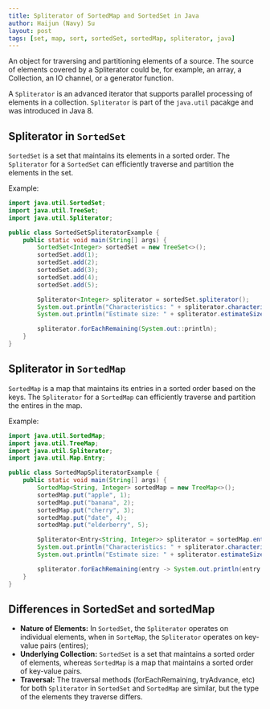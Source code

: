 ```yaml
---
title: Spliterator of SortedMap and SortedSet in Java
author: Haijun (Navy) Su
layout: post
tags: [set, map, sort, sortedSet, sortedMap, spliterator, java]
---
```


An object for traversing and partitioning elements of a source. The source of elements covered by a Spliterator could be, for example, an array, a Collection, an IO channel, or a generator function.

A `Spliterator` is an advanced iterator that supports parallel processing of elements in a collection. `Spliterator` is part of the `java.util` pacakge and was introduced in Java 8.

## Spliterator in `SortedSet`

`SortedSet` is a set that maintains its elements in a sorted order. The `Spliterator` for a `SortedSet` can efficiently traverse and partition the elements in the set.

Example:

```java
import java.util.SortedSet;
import java.util.TreeSet;
import java.util.Spliterator;

public class SortedSetSpliteratorExample {
    public static void main(String[] args) {
        SortedSet<Integer> sortedSet = new TreeSet<>();
        sortedSet.add(1);
        sortedSet.add(2);
        sortedSet.add(3);
        sortedSet.add(4);
        sortedSet.add(5);

        Spliterator<Integer> spliterator = sortedSet.spliterator();
        System.out.println("Characteristics: " + spliterator.characteristics());
        System.out.println("Estimate size: " + spliterator.estimateSize());

        spliterator.forEachRemaining(System.out::println);
    }
}

```

## Spliterator in `SortedMap`

`SortedMap` is a map that maintains its entries in a sorted order based on the keys. The `Spliterator` for a `SortedMap` can efficiently traverse and partition the entires in the map.

Example:

```java
import java.util.SortedMap;
import java.util.TreeMap;
import java.util.Spliterator;
import java.util.Map.Entry;

public class SortedMapSpliteratorExample {
    public static void main(String[] args) {
        SortedMap<String, Integer> sortedMap = new TreeMap<>();
        sortedMap.put("apple", 1);
        sortedMap.put("banana", 2);
        sortedMap.put("cherry", 3);
        sortedMap.put("date", 4);
        sortedMap.put("elderberry", 5);

        Spliterator<Entry<String, Integer>> spliterator = sortedMap.entrySet().spliterator();
        System.out.println("Characteristics: " + spliterator.characteristics());
        System.out.println("Estimate size: " + spliterator.estimateSize());

        spliterator.forEachRemaining(entry -> System.out.println(entry.getKey() + ": " + entry.getValue()));
    }
}

```

## Differences in SortedSet and sortedMap

* **Nature of Elements:** In `SortedSet`, the `Spliterator` operates on individual elements, when in `SorteMap`, the `Spliterator` operates on key-value pairs (entires);
* **Underlying Collection:** `SortedSet` is a set that maintains a sorted order of elements, whereas `SortedMap` is a map that maintains a sorted order of key-value pairs.
* **Traversal:** The traversal methods (forEachRemaining, tryAdvance, etc) for both `Spliterator` in `SortedSet` and `SortedMap` are similar, but the type of the elements they traverse differs.
